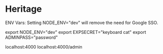# Heritage

ENV Vars:
Setting NODE_ENV="dev" will remove the need for Google SSO.

export NODE_ENV="dev"
export EXPSECRET="keyboard cat"
export ADMINPASS="password"


localhost:4000 
localhost:4000/admin